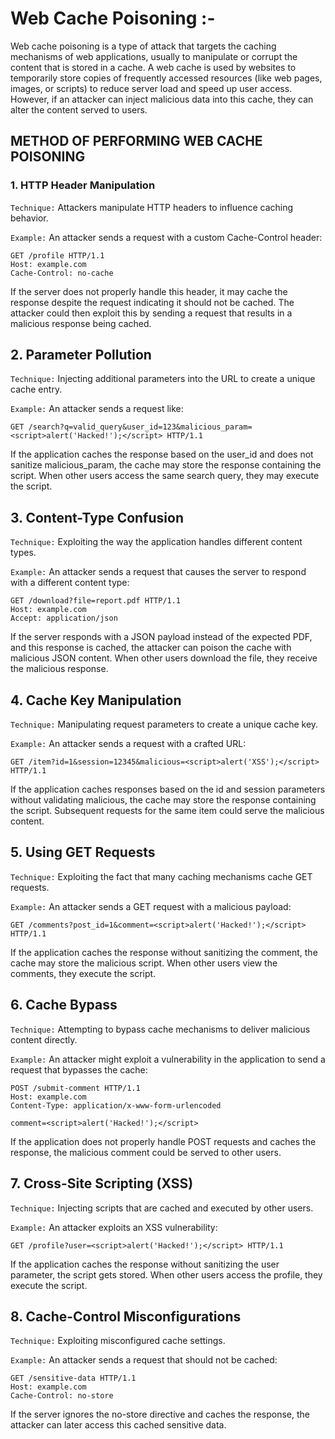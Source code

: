 # Web Cache Poisoning :- 
Web cache poisoning is a type of attack that targets the caching mechanisms of web applications, usually to manipulate or corrupt the content that is stored in a cache. A web cache is used by websites to temporarily store copies of frequently accessed resources (like web pages, images, or scripts) to reduce server load and speed up user access. However, if an attacker can inject malicious data into this cache, they can alter the content served to users. 

## METHOD OF PERFORMING WEB CACHE POISONING

### 1. HTTP Header Manipulation
`Technique:` Attackers manipulate HTTP headers to influence caching behavior.

`Example:` An attacker sends a request with a custom Cache-Control header:
```text
GET /profile HTTP/1.1
Host: example.com
Cache-Control: no-cache
```

If the server does not properly handle this header, it may cache the response despite the request indicating it should not be cached. The attacker could then exploit this by sending a request that results in a malicious response being cached.

## 2. Parameter Pollution
`Technique:` Injecting additional parameters into the URL to create a unique cache entry.

`Example:` An attacker sends a request like:
```text
GET /search?q=valid_query&user_id=123&malicious_param=<script>alert('Hacked!');</script> HTTP/1.1
```
If the application caches the response based on the user_id and does not sanitize malicious_param, the cache may store the response containing the script. When other users access the same search query, they may execute the script.

## 3. Content-Type Confusion
`Technique:` Exploiting the way the application handles different content types.

`Example:` An attacker sends a request that causes the server to respond with a different content type:
```text
GET /download?file=report.pdf HTTP/1.1
Host: example.com
Accept: application/json
```
If the server responds with a JSON payload instead of the expected PDF, and this response is cached, the attacker can poison the cache with malicious JSON content. When other users download the file, they receive the malicious response.

## 4. Cache Key Manipulation
`Technique:` Manipulating request parameters to create a unique cache key.

`Example:` An attacker sends a request with a crafted URL:
```text
GET /item?id=1&session=12345&malicious=<script>alert('XSS');</script> HTTP/1.1
```
If the application caches responses based on the id and session parameters without validating malicious, the cache may store the response containing the script. Subsequent requests for the same item could serve the malicious content.

## 5. Using GET Requests
`Technique:` Exploiting the fact that many caching mechanisms cache GET requests.

`Example:` An attacker sends a GET request with a malicious payload:
```text
GET /comments?post_id=1&comment=<script>alert('Hacked!');</script> HTTP/1.1
```
If the application caches the response without sanitizing the comment, the cache may store the malicious script. When other users view the comments, they execute the script.

## 6. Cache Bypass
`Technique:` Attempting to bypass cache mechanisms to deliver malicious content directly.

`Example:` An attacker might exploit a vulnerability in the application to send a request that bypasses the cache:
```text
POST /submit-comment HTTP/1.1
Host: example.com
Content-Type: application/x-www-form-urlencoded

comment=<script>alert('Hacked!');</script>
```
If the application does not properly handle POST requests and caches the response, the malicious comment could be served to other users.

## 7. Cross-Site Scripting (XSS)
`Technique:` Injecting scripts that are cached and executed by other users.

`Example:` An attacker exploits an XSS vulnerability:
```text
GET /profile?user=<script>alert('Hacked!');</script> HTTP/1.1
```
If the application caches the response without sanitizing the user parameter, the script gets stored. When other users access the profile, they execute the script.

## 8. Cache-Control Misconfigurations
`Technique:` Exploiting misconfigured cache settings.

`Example:` An attacker sends a request that should not be cached:
```text
GET /sensitive-data HTTP/1.1
Host: example.com
Cache-Control: no-store
```
If the server ignores the no-store directive and caches the response, the attacker can later access this cached sensitive data.
